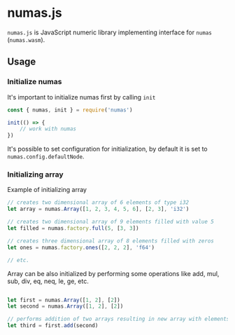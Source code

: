 # numas.js

`numas.js` is JavaScript numeric library implementing interface for `numas` (`numas.wasm`).

## Usage

### Initialize numas
It's important to initialize numas first by calling `init`
```js
const { numas, init } = require('numas')

init(() => {
    // work with numas
})

```

It's possible to set configuration for initialization, by default it is set to `numas.config.defaultNode`.

### Initializing array

Example of initializing array
```js
// creates two dimensional array of 6 elements of type i32
let array = numas.Array([1, 2, 3, 4, 5, 6], [2, 3], 'i32')

// creates two dimensional array of 9 elements filled with value 5
let filled = numas.factory.full(5, [3, 3])

// creates three dimensional array of 8 elements filled with zeros
let ones = numas.factory.ones([2, 2, 2], 'f64')

// etc.
```

Array can be also initialized by performing some operations like add, mul, sub, div, eq, neq, le, ge, etc.
```js

let first = numas.Array([1, 2], [2])
let second = numas.Array([1, 2], [2])

// performs addition of two arrays resulting in new array with elements [2, 4]
let third = first.add(second)
```

